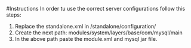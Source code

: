 #Instructions
In order tu use the correct server configurations follow this steps:
1. Replace the standalone.xml in /standalone/configuration/ 
2. Create the next path: modules/system/layers/base/com/mysql/main
3. In the above path paste the module.xml and mysql jar file. 